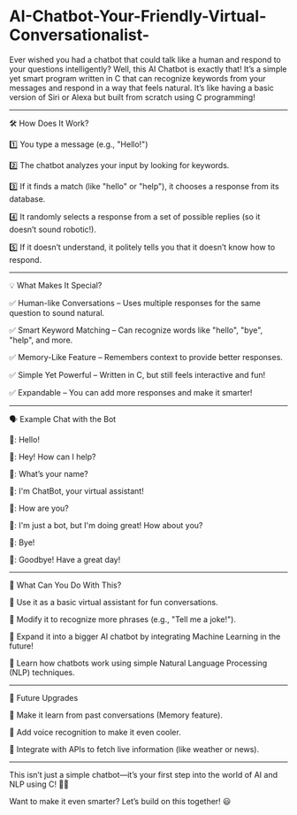 # AI-Chatbot-Your-Friendly-Virtual-Conversationalist-

Ever wished you had a chatbot that could talk like a human and respond to your questions intelligently? Well, this AI Chatbot is exactly that! It’s a simple yet smart program written in C that can recognize keywords from your messages and respond in a way that feels natural. It’s like having a basic version of Siri or Alexa but built from scratch using C programming!
________________________________________
🛠 How Does It Work?

1️⃣ You type a message (e.g., "Hello!") 

2️⃣ The chatbot analyzes your input by looking for keywords.

3️⃣ If it finds a match (like "hello" or "help"), it chooses a response from its database.

4️⃣ It randomly selects a response from a set of possible replies (so it doesn’t sound robotic!).

5️⃣ If it doesn’t understand, it politely tells you that it doesn’t know how to respond.

________________________________________
💡 What Makes It Special?

✅ Human-like Conversations – Uses multiple responses for the same question to sound natural.

✅ Smart Keyword Matching – Can recognize words like "hello", "bye", "help", and more.

✅ Memory-Like Feature – Remembers context to provide better responses.

✅ Simple Yet Powerful – Written in C, but still feels interactive and fun!

✅ Expandable – You can add more responses and make it smarter!

________________________________________
🗣 Example Chat with the Bot

👤: Hello!

🤖: Hey! How can I help?

👤: What’s your name?

🤖: I'm ChatBot, your virtual assistant!

👤: How are you?

🤖: I'm just a bot, but I'm doing great! How about you?

👤: Bye!

🤖: Goodbye! Have a great day!

________________________________________
🚀 What Can You Do With This?

🔹 Use it as a basic virtual assistant for fun conversations.

🔹 Modify it to recognize more phrases (e.g., "Tell me a joke!").

🔹 Expand it into a bigger AI chatbot by integrating Machine Learning in the future!

🔹 Learn how chatbots work using simple Natural Language Processing (NLP) techniques.

________________________________________
🔮 Future Upgrades

🔹 Make it learn from past conversations (Memory feature).

🔹 Add voice recognition to make it even cooler.

🔹 Integrate with APIs to fetch live information (like weather or news).
________________________________________
This isn’t just a simple chatbot—it’s your first step into the world of AI and NLP using C! 🚀💡

Want to make it even smarter? Let’s build on this together! 😃

